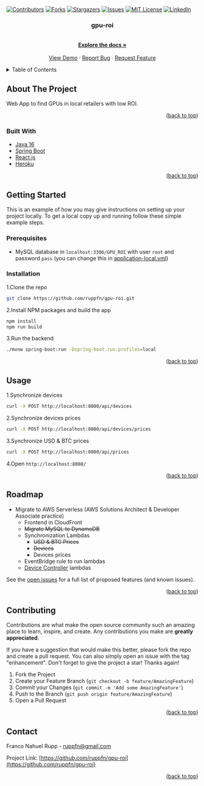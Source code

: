 <div id="top"></div>
<!--
*** Thanks for checking out the Best-README-Template. If you have a suggestion
*** that would make this better, please fork the repo and create a pull request
*** or simply open an issue with the tag "enhancement".
*** Don't forget to give the project a star!
*** Thanks again! Now go create something AMAZING! :D
-->



<!-- PROJECT SHIELDS -->
<!--
*** I'm using markdown "reference style" links for readability.
*** Reference links are enclosed in brackets [ ] instead of parentheses ( ).
*** See the bottom of this document for the declaration of the reference variables
*** for contributors-url, forks-url, etc. This is an optional, concise syntax you may use.
*** https://www.markdownguide.org/basic-syntax/#reference-style-links
-->
[![Contributors][contributors-shield]][contributors-url]
[![Forks][forks-shield]][forks-url]
[![Stargazers][stars-shield]][stars-url]
[![Issues][issues-shield]][issues-url]
[![MIT License][license-shield]][license-url]
[![LinkedIn][linkedin-shield]][linkedin-url]




<h3 align="center">gpu-roi</h3>

  <p align="center">
    <br />
    <a href="https://github.com/ruppfn/gpu-roi"><strong>Explore the docs »</strong></a>
    <br />
    <br />
    <a href="https://gpu-roi.herokuapp.com/">View Demo</a>
    ·
    <a href="https://github.com/ruppfn/gpu-roi/issues">Report Bug</a>
    ·
    <a href="https://github.com/ruppfn/gpu-roi/issues">Request Feature</a>
  </p>
</div>



<!-- TABLE OF CONTENTS -->
<details>
  <summary>Table of Contents</summary>
  <ol>
    <li>
      <a href="#about-the-project">About The Project</a>
      <ul>
        <li><a href="#built-with">Built With</a></li>
      </ul>
    </li>
    <li>
      <a href="#getting-started">Getting Started</a>
      <ul>
        <li><a href="#prerequisites">Prerequisites</a></li>
        <li><a href="#installation">Installation</a></li>
      </ul>
    </li>
    <li><a href="#usage">Usage</a></li>
    <li><a href="#roadmap">Roadmap</a></li>
    <li><a href="#contributing">Contributing</a></li>
    <li><a href="#license">License</a></li>
    <li><a href="#contact">Contact</a></li>
    <li><a href="#acknowledgments">Acknowledgments</a></li>
  </ol>
</details>



<!-- ABOUT THE PROJECT -->
## About The Project

Web App to find GPUs in local retailers with low ROI.
<p align="right">(<a href="#top">back to top</a>)</p>



### Built With

* [Java 16](https://www.java.com/)
* [Spring Boot](https://spring.io/projects/spring-boot)
* [React.js](https://reactjs.org/)
* [Heroku](https://heroku.com/)

<p align="right">(<a href="#top">back to top</a>)</p>



<!-- GETTING STARTED -->
## Getting Started

This is an example of how you may give instructions on setting up your project locally.
To get a local copy up and running follow these simple example steps.

### Prerequisites

* MySQL database in `localhost:3306/GPU_ROI` with user `root` and password `pass` (you can change this in [application-local.yml](src/main/resources/application-local.yml))

### Installation

1.Clone the repo
   ```sh
   git clone https://github.com/ruppfn/gpu-roi.git
   ```

2.Install NPM packages and build the app
  ```sh
  npm install 
  npm run build
  ```

3.Run the backend
   ```sh
  ./mvnw spring-boot:run -Dspring-boot.run.profiles=local
  ```

<p align="right">(<a href="#top">back to top</a>)</p>


<!-- USAGE EXAMPLES -->
## Usage
1.Synchronize devices
  ```sh
  curl -X POST http://localhost:8080/api/devices
  ```
2.Synchronize devices prices
  ```sh
  curl -X POST http://localhost:8080/api/devices/prices
  ```

3.Synchronize USD & BTC prices
  ```sh
  curl -X POST http://localhost:8080/api/prices
  ```

4.Open `http://localhost:8080/`

<p align="right">(<a href="#top">back to top</a>)</p>


<!-- ROADMAP -->
## Roadmap

- Migrate to AWS Serverless (AWS Solutions Architect & Developer Associate practice)
  - Frontend in CloudFront
  - ~~Migrate MySQL to DynamoDB~~
  - Synchronization Lambdas
    - ~~USD & BTC Prices~~
    - ~~Devices~~
    - Devices prices
  - EventBridge rule to run lambdas
  - [Device Controller](src/main/java/ar/com/frupp/gpuroi/controller/DeviceController.java) lambdas

See the [open issues](https://github.com/ruppfn/gpu-roi/issues) for a full list of proposed features (and known issues).

<p align="right">(<a href="#top">back to top</a>)</p>

<!-- CONTRIBUTING -->
## Contributing

Contributions are what make the open source community such an amazing place to learn, inspire, and create. Any contributions you make are **greatly appreciated**.

If you have a suggestion that would make this better, please fork the repo and create a pull request. You can also simply open an issue with the tag "enhancement".
Don't forget to give the project a star! Thanks again!

1. Fork the Project
2. Create your Feature Branch (`git checkout -b feature/AmazingFeature`)
3. Commit your Changes (`git commit -m 'Add some AmazingFeature'`)
4. Push to the Branch (`git push origin feature/AmazingFeature`)
5. Open a Pull Request

<p align="right">(<a href="#top">back to top</a>)</p>

<!-- CONTACT -->
## Contact

Franco Nahuel Rupp - ruppfn@gmail.com

Project Link: [https://github.com/ruppfn/gpu-roi](https://github.com/ruppfn/gpu-roi)

<p align="right">(<a href="#top">back to top</a>)</p>


<!-- MARKDOWN LINKS & IMAGES -->
<!-- https://www.markdownguide.org/basic-syntax/#reference-style-links -->
[contributors-shield]: https://img.shields.io/github/contributors/ruppfn/gpu-roi.svg?style=for-the-badge
[contributors-url]: https://github.com/ruppfn/gpu-roi/graphs/contributors
[forks-shield]: https://img.shields.io/github/forks/ruppfn/gpu-roi.svg?style=for-the-badge
[forks-url]: https://github.com/ruppfn/gpu-roi/network/members
[stars-shield]: https://img.shields.io/github/stars/ruppfn/gpu-roi.svg?style=for-the-badge
[stars-url]: https://github.com/ruppfn/gpu-roi/stargazers
[issues-shield]: https://img.shields.io/github/issues/ruppfn/gpu-roi.svg?style=for-the-badge
[issues-url]: https://github.com/ruppfn/gpu-roi/issues
[license-shield]: https://img.shields.io/github/license/ruppfn/gpu-roi.svg?style=for-the-badge
[license-url]: https://github.com/ruppfn/gpu-roi/blob/master/LICENSE.txt
[linkedin-shield]: https://img.shields.io/badge/-LinkedIn-black.svg?style=for-the-badge&logo=linkedin&colorB=555
[linkedin-url]: https://linkedin.com/in/ruppfn